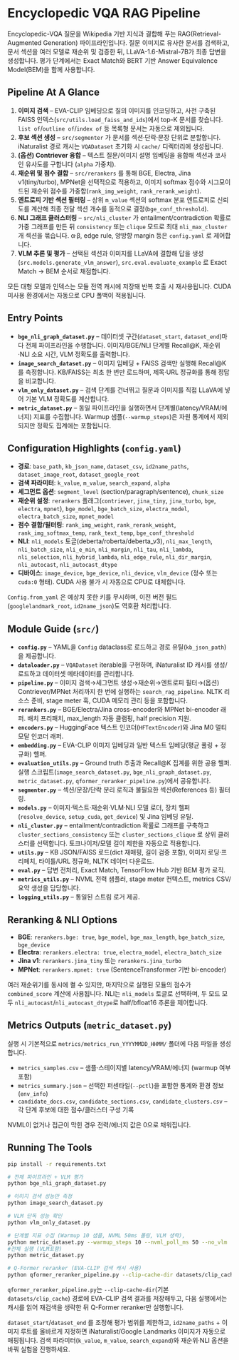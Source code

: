 # Encyclopedic VQA RAG Pipeline

Encyclopedic-VQA 질문을 Wikipedia 기반 지식과 결합해 푸는 RAG(Retrieval-Augmented Generation) 파이프라인입니다. 질문 이미지로 유사한 문서를 검색하고, 문서 섹션을 여러 모델로 재순위 및 검증한 뒤, LLaVA-1.6-Mistral-7B가 최종 답변을 생성합니다. 평가 단계에서는 Exact Match와 BERT 기반 Answer Equivalence Model(BEM)을 함께 사용합니다.

## Pipeline At A Glance
1. **이미지 검색** – EVA-CLIP 임베딩으로 질의 이미지를 인코딩하고, 사전 구축된 FAISS 인덱스(`src/utils.load_faiss_and_ids`)에서 top-K 문서를 찾습니다. `list of`/`outline of`/`index of` 등 목록형 문서는 자동으로 제외됩니다.
2. **후보 섹션 생성** – `src/segmenter` 가 문서를 섹션·단락·문장 단위로 분할합니다. iNaturalist 경로 캐시는 `VQADataset` 초기화 시 `cache/` 디렉터리에 생성됩니다.
3. **(옵션) Contriever 융합** – 텍스트 질문/이미지 설명 임베딩을 융합해 섹션과 코사인 유사도를 구합니다 (`alpha` 가중치).
4. **재순위 및 점수 결합** – `src/rerankers` 를 통해 BGE, Electra, Jina v1(tiny/turbo), MPNet을 선택적으로 적용하고, 이미지 softmax 점수와 시그모이드된 재순위 점수를 가중합(`rank_img_weight`, `rank_rerank_weight`).
5. **엔트로피 기반 섹션 필터링** – 상위 `m_value` 섹션의 softmax 분포 엔트로피로 신뢰도를 계산해 최종 전달 섹션 개수를 동적으로 결정(`bge_conf_threshold`).
6. **NLI 그래프 클러스터링** – `src/nli_cluster` 가 entailment/contradiction 확률로 가중 그래프를 만든 뒤 `consistency` 또는 `clique` 모드로 최대 `nli_max_cluster` 개 섹션을 묶습니다. α·β, edge rule, 양방향 margin 등은 `config.yaml` 로 제어합니다.
7. **VLM 추론 및 평가** – 선택된 섹션과 이미지를 LLaVA에 결합해 답을 생성(`src.models.generate_vlm_answer`), `src.eval.evaluate_example` 로 Exact Match → BEM 순서로 채점합니다.

모든 대형 모델과 인덱스는 모듈 전역 캐시에 저장돼 반복 호출 시 재사용됩니다. CUDA 미사용 환경에서는 자동으로 CPU 폴백이 적용됩니다.

## Entry Points
- **`bge_nli_graph_dataset.py`** – 데이터셋 구간(`dataset_start`, `dataset_end`)마다 전체 파이프라인을 수행합니다. 이미지/BGE/NLI 단계별 Recall@K, 재순위·NLI 소요 시간, VLM 정확도를 출력합니다.
- **`image_search_dataset.py`** – 이미지 임베딩 + FAISS 검색만 실행해 Recall@K를 측정합니다. KB/FAISS는 최초 한 번만 로드하며, 제목·URL 정규화를 통해 정답을 비교합니다.
- **`vlm_only_dataset.py`** – 검색 단계를 건너뛰고 질문과 이미지를 직접 LLaVA에 넣어 기본 VLM 정확도를 계산합니다.
- **`metric_dataset.py`** – 동일 파이프라인을 실행하면서 단계별(latency/VRAM/에너지) 지표를 수집합니다. Warmup 샘플(`--warmup_steps`)은 자원 통계에서 제외되지만 정확도 집계에는 포함됩니다.

## Configuration Highlights (`config.yaml`)
- **경로**: `base_path`, `kb_json_name`, `dataset_csv`, `id2name_paths`, `dataset_image_root`, `dataset_google_root`
- **검색 파라미터**: `k_value`, `m_value`, `search_expand`, `alpha`
- **세그먼트 옵션**: `segment_level` (section/paragraph/sentence), `chunk_size`
- **재순위 설정**: `rerankers` 플래그(`contriever`, `jina_tiny`, `jina_turbo`, `bge`, `electra`, `mpnet`), `bge_model`, `bge_batch_size`, `electra_model`, `electra_batch_size`, `mpnet_model`
- **점수 결합/필터링**: `rank_img_weight`, `rank_rerank_weight`, `rank_img_softmax_temp`, `rank_text_temp`, `bge_conf_threshold`
- **NLI**: `nli_models` 토글(deberta/roberta/deberta_v3), `nli_max_length`, `nli_batch_size`, `nli_e_min`, `nli_margin`, `nli_tau`, `nli_lambda`, `nli_selection`, `nli_hybrid_lambda`, `nli_edge_rule`, `nli_dir_margin`, `nli_autocast`, `nli_autocast_dtype`
- **디바이스**: `image_device`, `bge_device`, `nli_device`, `vlm_device` (정수 또는 `cuda:0` 형태). CUDA 사용 불가 시 자동으로 CPU로 대체합니다.

`Config.from_yaml` 은 예상치 못한 키를 무시하며, 이전 버전 필드(`googlelandmark_root`, `id2name_json`)도 역호환 처리합니다.

## Module Guide (`src/`)
- **`config.py`** – YAML을 `Config` dataclass로 로드하고 경로 유틸(`kb_json_path`)을 제공합니다.
- **`dataloader.py`** – `VQADataset` iterable을 구현하며, iNaturalist ID 캐시를 생성/로드하고 데이터셋 메타데이터를 관리합니다.
- **`pipeline.py`** – 이미지 검색→세그먼트 생성→재순위→엔트로피 필터→(옵션) Contriever/MPNet 처리까지 한 번에 실행하는 `search_rag_pipeline`. NLTK 리소스 준비, stage meter 훅, CUDA 메모리 관리 등을 포함합니다.
- **`rerankers.py`** – BGE/Electra/Jina cross-encoder와 MPNet bi-encoder 래퍼. 배치 프리패치, max_length 자동 클램핑, half precision 지원.
- **`encoders.py`** – HuggingFace 텍스트 인코더(`HFTextEncoder`)와 Jina M0 멀티모달 인코더 래퍼.
- **`embedding.py`** – EVA-CLIP 이미지 임베딩과 일반 텍스트 임베딩(평균 풀링 + 정규화) 헬퍼.
- **`evaluation_utils.py`** – Ground truth 추출과 Recall@K 집계를 위한 공용 헬퍼. 실행 스크립트(`image_search_dataset.py`, `bge_nli_graph_dataset.py`, `metric_dataset.py`, `qformer_reranker_pipeline.py`)에서 공유합니다.
- **`segmenter.py`** – 섹션/문장/단락 분리 로직과 불필요한 섹션(References 등) 필터링.
- **`models.py`** – 이미지·텍스트·재순위·VLM·NLI 모델 로더, 장치 헬퍼(`resolve_device`, `setup_cuda`, `get_device`) 및 Jina 임베딩 유틸.
- **`nli_cluster.py`** – entailment/contradiction 확률로 그래프를 구축하고 `cluster_sections_consistency` 또는 `cluster_sections_clique` 로 상위 클러스터를 선택합니다. 토크나이저/모델 길이 제한을 자동으로 적용합니다.
- **`utils.py`** – KB JSON/FAISS 로드(dict 재매핑, 길이 검증 포함), 이미지 로딩·프리페치, 타이틀/URL 정규화, NLTK 데이터 다운로드.
- **`eval.py`** – 답변 전처리, Exact Match, TensorFlow Hub 기반 BEM 평가 로직.
- **`metrics_utils.py`** – NVML 전력 샘플러, stage meter 컨텍스트, metrics CSV/요약 생성을 담당합니다.
- **`logging_utils.py`** – 통일된 스트림 로거 제공.

## Reranking & NLI Options
- **BGE**: `rerankers.bge: true`, `bge_model`, `bge_max_length`, `bge_batch_size`, `bge_device`
- **Electra**: `rerankers.electra: true`, `electra_model`, `electra_batch_size`
- **Jina v1**: `rerankers.jina_tiny` 또는 `rerankers.jina_turbo`
- **MPNet**: `rerankers.mpnet: true` (SentenceTransformer 기반 bi-encoder)

여러 재순위기를 동시에 켤 수 있지만, 마지막으로 실행된 모듈의 점수가 `combined_score` 계산에 사용됩니다. NLI는 `nli_models` 토글로 선택하며, 두 모드 모두 `nli_autocast`/`nli_autocast_dtype`로 half/bfloat16 추론을 제어합니다.

## Metrics Outputs (`metric_dataset.py`)
실행 시 기본적으로 `metrics/metrics_run_YYYYMMDD_HHMM/` 폴더에 다음 파일을 생성합니다.
- `metrics_samples.csv` – 샘플·스테이지별 latency/VRAM/에너지 (warmup 여부 포함)
- `metrics_summary.json` – 선택한 퍼센타일(`--pctl`)을 포함한 통계와 환경 정보(`env_info`)
- `candidate_docs.csv`, `candidate_sections.csv`, `candidate_clusters.csv` – 각 단계 후보에 대한 점수/클러스터 구성 기록

NVML이 없거나 접근이 막힌 경우 전력/에너지 값은 0으로 채워집니다.

## Running The Tools
```bash
pip install -r requirements.txt

# 전체 파이프라인 + VLM 평가
python bge_nli_graph_dataset.py

# 이미지 검색 성능만 측정
python image_search_dataset.py

# VLM 단독 성능 확인
python vlm_only_dataset.py

# 단계별 지표 수집 (Warmup 10 샘플, NVML 50ms 폴링, VLM 생략), 
python metric_dataset.py --warmup_steps 10 --nvml_poll_ms 50 --no_vlm
#전체 실행 (VLM포함)
python metric_dataset.py 

# Q-Former reranker (EVA-CLIP 검색 캐시 사용)
python qformer_reranker_pipeline.py --clip-cache-dir datasets/clip_cache
```

`qformer_reranker_pipeline.py`는 `--clip-cache-dir`(기본 `datasets/clip_cache`) 경로에 EVA-CLIP
검색 결과를 저장해두고, 다음 실행에서는 캐시를 읽어 재검색을 생략한 뒤 Q-Former reranker만
실행합니다.

`dataset_start`/`dataset_end` 를 조정해 평가 범위를 제한하고, `id2name_paths` + 이미지 루트를 올바르게 지정하면 iNaturalist/Google Landmarks 이미지가 자동으로 매핑됩니다. 검색 파라미터(`k_value`, `m_value`, `search_expand`)와 재순위·NLI 옵션을 바꿔 실험을 진행하세요.
